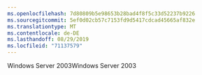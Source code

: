 ```yaml
---
ms.openlocfilehash: 7d80809b5e98653b28bad4f8f5c33d52237b9226
ms.sourcegitcommit: 5ef0d02cb57c7153fd9d5417cdcad45665af832e
ms.translationtype: MT
ms.contentlocale: de-DE
ms.lasthandoff: 08/29/2019
ms.locfileid: "71137579"
---
```

<span data-ttu-id="781bd-101">Windows Server 2003</span><span class="sxs-lookup"><span data-stu-id="781bd-101">Windows Server 2003</span></span>